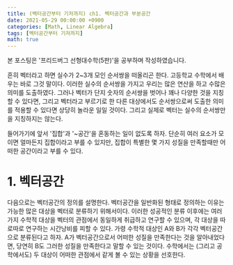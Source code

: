 ```yaml
---
title: (벡터공간부터 기저까지) ch1. 벡터공간과 부분공간
date: 2021-05-29 00:00:00 +0900
categories: [Math, Linear Algebra]
tags: [벡터공간부터 기저까지]
math: true
---
```


본 포스팅은 '프리드버그 선형대수학(5판)'을 공부하며 작성하였습니다.

흔히 벡터라고 하면 실수가 2~3개 모인 순서쌍을 떠올리곤 한다. 고등학교 수학에서 배우는 바로 그것 말이다. 이러한 실수의 순서쌍을 가지고 우리는 많은 연산을 하고 수많은 의미를 도출하였다. 그러나 벡터가 단지 숫자의 순서쌍을 벗어나 꽤나 다양한 것을 지칭할 수 있다면, 그리고 벡터라고 부르기로 한 다른 대상에서도 순서쌍으로써 도출한 의미를 적용할 수 있다면 상당히 놀라운 일일 것이다. 그리고 실제로 벡터는 실수의 순서쌍만을 지칭하지는 않는다.

들어가기에 앞서 '집합'과 '~공간'을 혼동하는 일이 없도록 하자. 단순히 여러 요소가 모이면 얼마든지 집합이라고 부를 수 있지만, 집합이 특별한 몇 가지 성질을 만족할때만 어떠한 공간이라고 부를 수 있다.



# 1. 벡터공간

다음으로는 벡터공간의 정의를 설명한다. 벡터공간을 일반화된 형태로 정의하는 이유는 가능한 많은 대상을 벡터로 분류하기 위해서이다. 이러한 성공적인 분류 이후에는 여러가지 수학적 대상을 벡터의 관점에서 동일하게 취급하고 연구할 수 있으며, 각 대상을 따로따로 연구하는 시간낭비를 피할 수 있다. 가령 수학적 대상인 A와 B가 각각 벡터공간으로 분류된다고 하자. A가 벡터공간으로서 어떠한 성질을 만족한다는 것을 알아내었다면, 당연히 B도 그러한 성질을 만족한다고 말할 수 있는 것이다. 수학에서는 (그리고 공학에서도) 두 대상이 어떠한 관점에서 같게 볼 수 있는 상황을 선호한다.